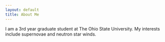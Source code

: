 ```yaml
---
layout: default
title: About Me
---
```

I am a 3rd year graduate student at The Ohio State University.  My interests include supernovae and neutron star winds.